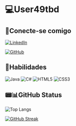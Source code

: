 # 💻**User49tbd**
## 🔌Conecte-se comigo

[![LinkedIn](https://img.shields.io/badge/LinkedIn-0077B5?style=for-the-badge&logo=linkedin&logoColor=white)](https://www.linkedin.com/in/jonathan-andrade-12a58a214) 

[![GitHub](https://img.shields.io/badge/GitHub-100000?style=for-the-badge&logo=github&logoColor=white)](https://github.com/user49tbd)

## 💪Habilidades
![Java](https://img.shields.io/badge/java-%23ED8B00.svg?style=for-the-badge&logo=openjdk&logoColor=white)
![C#](https://img.shields.io/badge/C%23-239120?style=for-the-badge&logo=c-sharp&logoColor=white)
![HTML5](https://img.shields.io/badge/HTML5-E34F26?style=for-the-badge&logo=html5&logoColor=white)
![CSS3](https://img.shields.io/badge/CSS3-1572B6?style=for-the-badge&logo=css3&logoColor=white)
## 📟📊GitHub Status
![Top Langs](https://github-readme-stats-git-masterrstaa-rickstaa.vercel.app/api/top-langs/?username=user49tbd&bg_color=000&border_color=30A3DC&title_color=E94D5F&text_color=FFF)

[![GitHub Streak](https://streak-stats.demolab.com/?user=user49tbd&theme=bear&background=000&border=30A3DC&dates=FFF)](https://git.io/streak-stats)
